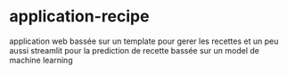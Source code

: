 # application-recipe
application web bassée sur un template pour gerer les recettes et un peu aussi streamlit pour la prediction de recette bassée sur un model de machine learning
